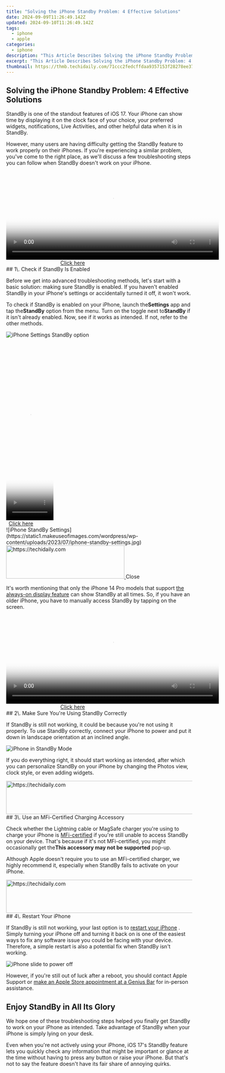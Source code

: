 ```yaml
---
title: "Solving the iPhone Standby Problem: 4 Effective Solutions"
date: 2024-09-09T11:26:49.142Z
updated: 2024-09-10T11:26:49.142Z
tags:
  - iphone
  - apple
categories:
  - iphone
description: "This Article Describes Solving the iPhone Standby Problem: 4 Effective Solutions"
excerpt: "This Article Describes Solving the iPhone Standby Problem: 4 Effective Solutions"
thumbnail: https://thmb.techidaily.com/71ccc2fedcffdaa9357153f28278ee3778285e29e6f3d8460fc68588e03103f5.jpg
---
```


## Solving the iPhone Standby Problem: 4 Effective Solutions

 StandBy is one of the standout features of iOS 17\. Your iPhone can show time by displaying it on the clock face of your choice, your preferred widgets, notifications, Live Activities, and other helpful data when it is in StandBy.

 However, many users are having difficulty getting the StandBy feature to work properly on their iPhones. If you're experiencing a similar problem, you've come to the right place, as we'll discuss a few troubleshooting steps you can follow when StandBy doesn't work on your iPhone.

<!-- affiliate ads begin -->
<span id="1982459">
					<video width="576" height="240" style="cursor:pointer"
           poster="//a.impactradius-go.com/display-clicktoplayimage/1982459.png"
           onclick="if(!this.playClicked){this.play();this.setAttribute('controls',true);this.playClicked=true;}">
	   <source src="//a.impactradius-go.com/display-ad/22993-1982459">
	   <img src="//a.impactradius-go.com/display-clicktoplayimage/1982459.png" style="border: none; height: 100%; width: 100%; object-fit: contain">
	</video>
	<div style="width:360px;text-align:center"><a href="javascript:window.open(decodeURIComponent('https%3A%2F%2Fhomestyler.sjv.io%2Fc%2F5597632%2F1982459%2F22993'), '_blank');void(0);">Click here</a></div>
</span>
<img height="0" width="0" src="https://imp.pxf.io/i/5597632/1982459/22993" style="position:absolute;visibility:hidden;" border="0" />
<!-- affiliate ads end -->
## 1\. Check if StandBy Is Enabled

 Before we get into advanced troubleshooting methods, let's start with a basic solution: making sure StandBy is enabled. If you haven't enabled StandBy in your iPhone's settings or accidentally turned it off, it won't work.

 To check if StandBy is enabled on your iPhone, launch the**Settings** app and tap the**StandBy** option from the menu. Turn on the toggle next to**StandBy** if it isn't already enabled. Now, see if it works as intended. If not, refer to the other methods.

![iPhone Settings StandBy option](https://static1.makeuseofimages.com/wordpress/wp-content/uploads/2023/07/iphone-settings-standby-option.jpg)

<!-- affiliate ads begin -->
<span id="1993651">
					<video width="128" height="480" style="cursor:pointer"
           poster="//a.impactradius-go.com/display-clicktoplayimage/1993651.png"
           onclick="if(!this.playClicked){this.play();this.setAttribute('controls',true);this.playClicked=true;}">
	   <source src="//a.impactradius-go.com/display-ad/22993-1993651">
	   <img src="//a.impactradius-go.com/display-clicktoplayimage/1993651.png" style="border: none; height: 100%; width: 100%; object-fit: contain">
	</video>
	<div style="width:80px;text-align:center"><a href="javascript:window.open(decodeURIComponent('https%3A%2F%2Fhomestyler.sjv.io%2Fc%2F5597632%2F1993651%2F22993'), '_blank');void(0);">Click here</a></div>
</span>
<img height="0" width="0" src="https://imp.pxf.io/i/5597632/1993651/22993" style="position:absolute;visibility:hidden;" border="0" />
<!-- affiliate ads end -->
![iPhone StandBy Settings](https://static1.makeuseofimages.com/wordpress/wp-content/uploads/2023/07/iphone-standby-settings.jpg)

<!-- affiliate ads begin -->
<a href="https://bluettius.sjv.io/c/5597632/2139121/17108" target="_top" id="2139121">
  <img src="//a.impactradius-go.com/display-ad/17108-2139121" border="0" alt="https://techidaily.com" width="320" height="90"/>
</a>
<img height="0" width="0" src="https://bluettius.sjv.io/i/5597632/2139121/17108" style="position:absolute;visibility:hidden;" border="0" />
<!-- affiliate ads end -->
Close

 It's worth mentioning that only the iPhone 14 Pro models that support [the always-on display feature](https://www.makeuseof.com/turn-off-always-on-display-iphone/) can show StandBy at all times. So, if you have an older iPhone, you have to manually access StandBy by tapping on the screen.

<!-- affiliate ads begin -->
<span id="1983471">
					<video width="576" height="240" style="cursor:pointer"
           poster="//a.impactradius-go.com/display-clicktoplayimage/1983471.png"
           onclick="if(!this.playClicked){this.play();this.setAttribute('controls',true);this.playClicked=true;}">
	   <source src="//a.impactradius-go.com/display-ad/22993-1983471">
	   <img src="//a.impactradius-go.com/display-clicktoplayimage/1983471.png" style="border: none; height: 100%; width: 100%; object-fit: contain">
	</video>
	<div style="width:360px;text-align:center"><a href="javascript:window.open(decodeURIComponent('https%3A%2F%2Fhomestyler.sjv.io%2Fc%2F5597632%2F1983471%2F22993'), '_blank');void(0);">Click here</a></div>
</span>
<img height="0" width="0" src="https://imp.pxf.io/i/5597632/1983471/22993" style="position:absolute;visibility:hidden;" border="0" />
<!-- affiliate ads end -->
## 2\. Make Sure You're Using StandBy Correctly

 If StandBy is still not working, it could be because you're not using it properly. To use StandBy correctly, connect your iPhone to power and put it down in landscape orientation at an inclined angle.

![iPhone in StandBy Mode](https://static1.makeuseofimages.com/wordpress/wp-content/uploads/wm/2023/07/iphone-in-standby-mode-1.jpg)

 If you do everything right, it should start working as intended, after which you can personalize StandBy on your iPhone by changing the Photos view, clock style, or even adding widgets.

<!-- affiliate ads begin -->
<a href="https://unicoeye.pxf.io/c/5597632/2134489/18498" target="_top" id="2134489">
  <img src="//a.impactradius-go.com/display-ad/18498-2134489" border="0" alt="https://techidaily.com" width="728" height="90"/>
</a>
<img height="0" width="0" src="https://unicoeye.pxf.io/i/5597632/2134489/18498" style="position:absolute;visibility:hidden;" border="0" />
<!-- affiliate ads end -->
## 3\. Use an MFi-Certified Charging Accessory

 Check whether the Lightning cable or MagSafe charger you're using to charge your iPhone is [MFi-certified](http://www.makeuseof.com/apple-mfi-certified-explained/) if you're still unable to access StandBy on your device. That's because if it's not MFi-certified, you might occasionally get the**This accessory may not be supported** pop-up.

 Although Apple doesn't require you to use an MFi-certified charger, we highly recommend it, especially when StandBy fails to activate on your iPhone.

<!-- affiliate ads begin -->
<a href="https://ephamedtechinc.pxf.io/c/5597632/2130532/26400" target="_top" id="2130532">
  <img src="//a.impactradius-go.com/display-ad/26400-2130532" border="0" alt="https://techidaily.com" width="728" height="90"/>
</a>
<img height="0" width="0" src="https://ephamedtechinc.pxf.io/i/5597632/2130532/26400" style="position:absolute;visibility:hidden;" border="0" />
<!-- affiliate ads end -->
## 4\. Restart Your iPhone

 If StandBy is still not working, your last option is to [restart your iPhone](https://www.makeuseof.com/how-to-restart-any-iphone-even-if-the-buttons-are-broken/) . Simply turning your iPhone off and turning it back on is one of the easiest ways to fix any software issue you could be facing with your device. Therefore, a simple restart is also a potential fix when StandBy isn't working.

![iPhone slide to power off](https://static1.makeuseofimages.com/wordpress/wp-content/uploads/2023/07/iphone-slide-to-power-off.jpg)

 However, if you're still out of luck after a reboot, you should contact Apple Support or [make an Apple Store appointment at a Genius Bar](https://www.makeuseof.com/apple-store-appointment-genius-bar/) for in-person assistance.

## Enjoy StandBy in All Its Glory

 We hope one of these troubleshooting steps helped you finally get StandBy to work on your iPhone as intended. Take advantage of StandBy when your iPhone is simply lying on your desk.

 Even when you're not actively using your iPhone, iOS 17's StandBy feature lets you quickly check any information that might be important or glance at the time without having to press any button or raise your iPhone. But that's not to say the feature doesn't have its fair share of annoying quirks.

<ins class="adsbygoogle"
     style="display:block"
     data-ad-format="autorelaxed"
     data-ad-client="ca-pub-7571918770474297"
     data-ad-slot="1223367746"></ins>



<ins class="adsbygoogle"
     style="display:block"
     data-ad-client="ca-pub-7571918770474297"
     data-ad-slot="8358498916"
     data-ad-format="auto"
     data-full-width-responsive="true"></ins>




